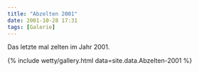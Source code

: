 ```yaml
---
title: "Abzelten 2001"
date: 2001-10-28 17:31
tags: [Galerie]
---
```

Das letzte mal zelten im Jahr 2001.

<!--more-->

{% include wetty/gallery.html data=site.data.Abzelten-2001 %}

